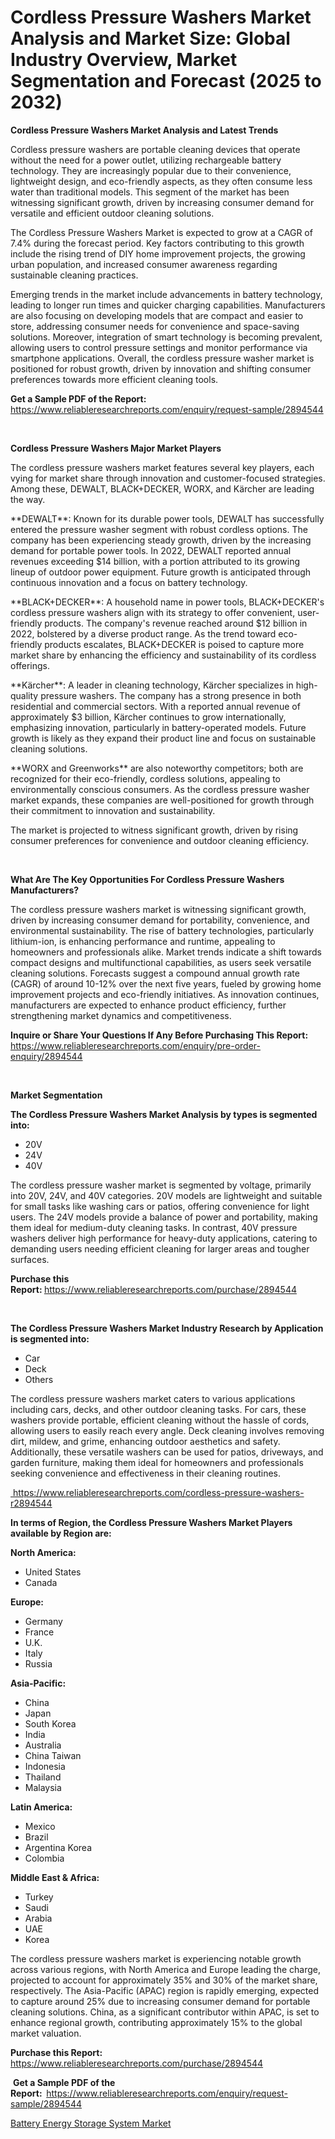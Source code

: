 <p><h1>Cordless Pressure Washers Market Analysis and Market Size: Global Industry Overview, Market Segmentation and Forecast (2025 to 2032)</h1></p><p><strong>Cordless Pressure Washers Market Analysis and Latest Trends</strong></p>
<p><p>Cordless pressure washers are portable cleaning devices that operate without the need for a power outlet, utilizing rechargeable battery technology. They are increasingly popular due to their convenience, lightweight design, and eco-friendly aspects, as they often consume less water than traditional models. This segment of the market has been witnessing significant growth, driven by increasing consumer demand for versatile and efficient outdoor cleaning solutions. </p><p>The Cordless Pressure Washers Market is expected to grow at a CAGR of 7.4% during the forecast period. Key factors contributing to this growth include the rising trend of DIY home improvement projects, the growing urban population, and increased consumer awareness regarding sustainable cleaning practices. </p><p>Emerging trends in the market include advancements in battery technology, leading to longer run times and quicker charging capabilities. Manufacturers are also focusing on developing models that are compact and easier to store, addressing consumer needs for convenience and space-saving solutions. Moreover, integration of smart technology is becoming prevalent, allowing users to control pressure settings and monitor performance via smartphone applications. Overall, the cordless pressure washer market is positioned for robust growth, driven by innovation and shifting consumer preferences towards more efficient cleaning tools.</p></p>
<p><strong>Get a Sample PDF of the Report:&nbsp;</strong> <a href="https://www.reliableresearchreports.com/enquiry/request-sample/2894544?utm_campaign=2606&utm_medium=2&utm_source=Github&utm_content=ia&utm_term=15032025&utm_id=cordless-pressure-washers">https://www.reliableresearchreports.com/enquiry/request-sample/2894544</a></p>
<p>&nbsp;</p>
<p><strong>Cordless Pressure Washers Major Market Players</strong></p>
<p><p>The cordless pressure washers market features several key players, each vying for market share through innovation and customer-focused strategies. Among these, DEWALT, BLACK+DECKER, WORX, and Kärcher are leading the way.</p><p>**DEWALT**: Known for its durable power tools, DEWALT has successfully entered the pressure washer segment with robust cordless options. The company has been experiencing steady growth, driven by the increasing demand for portable power tools. In 2022, DEWALT reported annual revenues exceeding $14 billion, with a portion attributed to its growing lineup of outdoor power equipment. Future growth is anticipated through continuous innovation and a focus on battery technology.</p><p>**BLACK+DECKER**: A household name in power tools, BLACK+DECKER's cordless pressure washers align with its strategy to offer convenient, user-friendly products. The company's revenue reached around $12 billion in 2022, bolstered by a diverse product range. As the trend toward eco-friendly products escalates, BLACK+DECKER is poised to capture more market share by enhancing the efficiency and sustainability of its cordless offerings.</p><p>**Kärcher**: A leader in cleaning technology, Kärcher specializes in high-quality pressure washers. The company has a strong presence in both residential and commercial sectors. With a reported annual revenue of approximately $3 billion, Kärcher continues to grow internationally, emphasizing innovation, particularly in battery-operated models. Future growth is likely as they expand their product line and focus on sustainable cleaning solutions.</p><p>**WORX and Greenworks** are also noteworthy competitors; both are recognized for their eco-friendly, cordless solutions, appealing to environmentally conscious consumers. As the cordless pressure washer market expands, these companies are well-positioned for growth through their commitment to innovation and sustainability.</p><p>The market is projected to witness significant growth, driven by rising consumer preferences for convenience and outdoor cleaning efficiency.</p></p>
<p>&nbsp;</p>
<p><strong>What Are The Key Opportunities For Cordless Pressure Washers Manufacturers?</strong></p>
<p><p>The cordless pressure washers market is witnessing significant growth, driven by increasing consumer demand for portability, convenience, and environmental sustainability. The rise of battery technologies, particularly lithium-ion, is enhancing performance and runtime, appealing to homeowners and professionals alike. Market trends indicate a shift towards compact designs and multifunctional capabilities, as users seek versatile cleaning solutions. Forecasts suggest a compound annual growth rate (CAGR) of around 10-12% over the next five years, fueled by growing home improvement projects and eco-friendly initiatives. As innovation continues, manufacturers are expected to enhance product efficiency, further strengthening market dynamics and competitiveness.</p></p>
<p><strong>Inquire or Share Your Questions If Any Before Purchasing This Report:</strong> <a href="https://www.reliableresearchreports.com/enquiry/pre-order-enquiry/2894544?utm_campaign=2606&utm_medium=2&utm_source=Github&utm_content=ia&utm_term=15032025&utm_id=cordless-pressure-washers">https://www.reliableresearchreports.com/enquiry/pre-order-enquiry/2894544</a></p>
<p>&nbsp;</p>
<p><strong>Market Segmentation</strong></p>
<p><strong>The Cordless Pressure Washers Market Analysis by types is segmented into:</strong></p>
<p><ul><li>20V</li><li>24V</li><li>40V</li></ul></p>
<p><p>The cordless pressure washer market is segmented by voltage, primarily into 20V, 24V, and 40V categories. 20V models are lightweight and suitable for small tasks like washing cars or patios, offering convenience for light users. The 24V models provide a balance of power and portability, making them ideal for medium-duty cleaning tasks. In contrast, 40V pressure washers deliver high performance for heavy-duty applications, catering to demanding users needing efficient cleaning for larger areas and tougher surfaces.</p></p>
<p><strong>Purchase this Report:&nbsp;</strong><a href="https://www.reliableresearchreports.com/purchase/2894544?utm_campaign=2606&utm_medium=2&utm_source=Github&utm_content=ia&utm_term=15032025&utm_id=cordless-pressure-washers">https://www.reliableresearchreports.com/purchase/2894544</a></p>
<p>&nbsp;</p>
<p><strong>The Cordless Pressure Washers Market Industry Research by Application is segmented into:</strong></p>
<p><ul><li>Car</li><li>Deck</li><li>Others</li></ul></p>
<p><p>The cordless pressure washers market caters to various applications including cars, decks, and other outdoor cleaning tasks. For cars, these washers provide portable, efficient cleaning without the hassle of cords, allowing users to easily reach every angle. Deck cleaning involves removing dirt, mildew, and grime, enhancing outdoor aesthetics and safety. Additionally, these versatile washers can be used for patios, driveways, and garden furniture, making them ideal for homeowners and professionals seeking convenience and effectiveness in their cleaning routines.</p></p>
<p><a href="https://www.reliableresearchreports.com/cordless-pressure-washers-r2894544?utm_campaign=2606&utm_medium=2&utm_source=Github&utm_content=ia&utm_term=15032025&utm_id=cordless-pressure-washers">&nbsp;https://www.reliableresearchreports.com/cordless-pressure-washers-r2894544</a></p>
<p><strong>In terms of Region, the Cordless Pressure Washers Market Players available by Region are:</strong></p>
<p>
    <p> <strong> North America: </strong>
        <ul>
            <li>United States</li>
            <li>Canada</li>
        </ul>
        </p> 
    <p> <strong> Europe: </strong>
        <ul>
            <li>Germany</li>
            <li>France</li>
            <li>U.K.</li>
            <li>Italy</li>
            <li>Russia</li>
        </ul>
        </p> 
    <p> <strong> Asia-Pacific: </strong>
        <ul>
            <li>China</li>
            <li>Japan</li>
            <li>South Korea</li>
            <li>India</li>
            <li>Australia</li>
            <li>China Taiwan</li>
            <li>Indonesia</li>
            <li>Thailand</li>
            <li>Malaysia</li>
        </ul>
        </p> 
    <p> <strong> Latin America: </strong>
        <ul>
            <li>Mexico</li>
            <li>Brazil</li>
            <li>Argentina Korea</li>
            <li>Colombia</li>
        </ul>
        </p> 
    <p> <strong> Middle East & Africa: </strong>
        <ul>
            <li>Turkey</li>
            <li>Saudi</li>
            <li>Arabia</li>
            <li>UAE</li>
            <li>Korea</li>
        </ul>
    </p>
    </p>
<p><p>The cordless pressure washers market is experiencing notable growth across various regions, with North America and Europe leading the charge, projected to account for approximately 35% and 30% of the market share, respectively. The Asia-Pacific (APAC) region is rapidly emerging, expected to capture around 25% due to increasing consumer demand for portable cleaning solutions. China, as a significant contributor within APAC, is set to enhance regional growth, contributing approximately 15% to the global market valuation.</p></p>
<p><strong>Purchase this Report: </strong><a href="https://www.reliableresearchreports.com/purchase/2894544?utm_campaign=2606&utm_medium=2&utm_source=Github&utm_content=ia&utm_term=15032025&utm_id=cordless-pressure-washers">https://www.reliableresearchreports.com/purchase/2894544</a></p>
<p>&nbsp;<strong>Get a Sample PDF of the Report:&nbsp;&nbsp;</strong><a href="https://www.reliableresearchreports.com/enquiry/request-sample/2894544?utm_campaign=2606&utm_medium=2&utm_source=Github&utm_content=ia&utm_term=15032025&utm_id=cordless-pressure-washers">https://www.reliableresearchreports.com/enquiry/request-sample/2894544</a></p>
<p><strong></strong></p>
<p><p><a href="https://github.com/manesros8/Market-Research-Report-List-1/blob/main/battery-energy-storage-system-market.md?utm_campaign=2606&utm_medium=2&utm_source=Github&utm_content=ia&utm_term=15032025&utm_id=cordless-pressure-washers">Battery Energy Storage System Market</a></p></p>